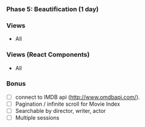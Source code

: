 ### Phase 5: Beautification (1 day)

### Views
* All

### Views (React Components)
* All

### Bonus
- [ ] connect to IMDB api (http://www.omdbapi.com/).
- [ ] Pagination / infinite scroll for Movie Index
- [ ] Searchable by director, writer, actor
- [ ] Multiple sessions
